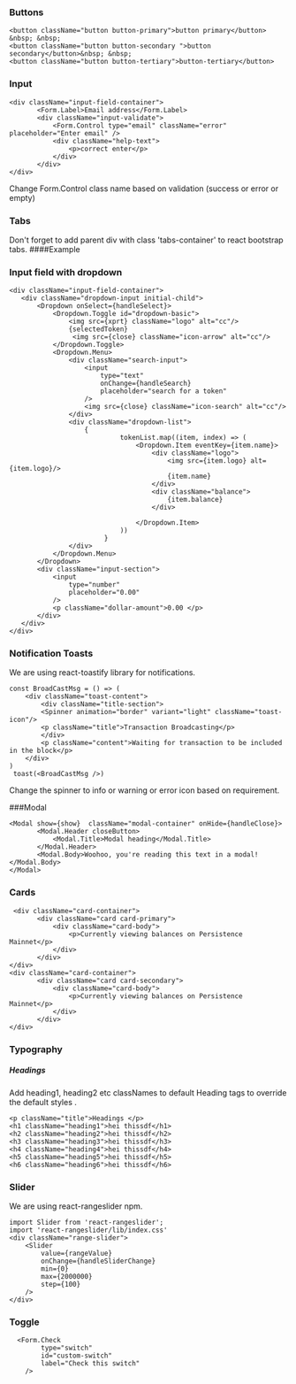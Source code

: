 ### Buttons
    <button className="button button-primary">button primary</button> &nbsp; &nbsp;
    <button className="button button-secondary ">button secondary</button>&nbsp; &nbsp;
    <button className="button button-tertiary">button-tertiary</button>
### Input 
    <div className="input-field-container">
           <Form.Label>Email address</Form.Label>
           <div className="input-validate">
               <Form.Control type="email" className="error" placeholder="Enter email" />
               <div className="help-text">
                   <p>correct enter</p>
               </div>
           </div>
    </div>
Change Form.Control class name based on validation (success or error or empty)
### Tabs
Don't forget to add parent div with class 'tabs-container' to react bootstrap tabs.
####Example
    <div className="tabs-container">
        <Tabs/>
    </div>
### Input field with dropdown 
    <div className="input-field-container">
       <div className="dropdown-input initial-child">
           <Dropdown onSelect={handleSelect}>
               <Dropdown.Toggle id="dropdown-basic">
                   <img src={xprt} className="logo" alt="cc"/>
                   {selectedToken}
                    <img src={close} className="icon-arrow" alt="cc"/>
               </Dropdown.Toggle>
               <Dropdown.Menu>
                   <div className="search-input">
                       <input
                           type="text"
                           onChange={handleSearch}
                           placeholder="search for a token"
                       />
                       <img src={close} className="icon-search" alt="cc"/>
                   </div>
                   <div className="dropdown-list">
                       {
                                tokenList.map((item, index) => (
                                    <Dropdown.Item eventKey={item.name}>
                                        <div className="logo">
                                            <img src={item.logo} alt={item.logo}/>
                                            {item.name}
                                        </div>
                                        <div className="balance">
                                            {item.balance}
                                        </div>

                                    </Dropdown.Item>
                                ))
                            }
                   </div>
               </Dropdown.Menu>
           </Dropdown>
           <div className="input-section">
               <input
                   type="number"
                   placeholder="0.00"
               />
               <p className="dollar-amount">0.00 </p>
           </div>
       </div>
    </div>

### Notification Toasts

We are using react-toastify library for notifications.

    const BroadCastMsg = () => (
        <div className="toast-content">
            <div className="title-section">
            <Spinner animation="border" variant="light" className="toast-icon"/>
            <p className="title">Transaction Broadcasting</p>
            </div>
            <p className="content">Waiting for transaction to be included in the block</p>
        </div>
    )
     toast(<BroadCastMsg />)
Change the spinner to info or warning or error icon based on requirement.

###Modal
    
    <Modal show={show}  className="modal-container" onHide={handleClose}>
           <Modal.Header closeButton>
               <Modal.Title>Modal heading</Modal.Title>
           </Modal.Header>
           <Modal.Body>Woohoo, you're reading this text in a modal!</Modal.Body>
    </Modal>

### Cards
     <div className="card-container">
           <div className="card card-primary">
               <div className="card-body">
                   <p>Currently viewing balances on Persistence Mainnet</p>
               </div>
           </div>
    </div>
    <div className="card-container">
           <div className="card card-secondary">
               <div className="card-body">
                   <p>Currently viewing balances on Persistence Mainnet</p>
               </div>
           </div>
    </div>

### Typography

##### Headings
Add heading1, heading2 etc classNames to default Heading tags to override the default styles .

    <p className="title">Headings </p>
    <h1 className="heading1">hei thissdf</h1>
    <h2 className="heading2">hei thissdf</h2>
    <h3 className="heading3">hei thissdf</h3>
    <h4 className="heading4">hei thissdf</h4>
    <h5 className="heading5">hei thissdf</h5>
    <h6 className="heading6">hei thissdf</h6>

### Slider 
 
We are using react-rangeslider npm.

    import Slider from 'react-rangeslider';
    import 'react-rangeslider/lib/index.css'
    <div className="range-slider">
        <Slider
            value={rangeValue}
            onChange={handleSliderChange}
            min={0}
            max={2000000}
            step={100}
        />
    </div>

### Toggle 

      <Form.Check
            type="switch"
            id="custom-switch"
            label="Check this switch"
        />


